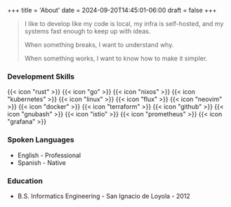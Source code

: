 +++
title = 'About'
date = 2024-09-20T14:45:01-06:00
draft = false
+++

> I like to develop like my code is local, my infra is self-hosted, 
and my systems fast enough to keep up with ideas.
>
> When something breaks, I want to understand why.
>
> When something works, I want to know how to make it simpler.

### Development Skills

<div class="icon-grid">
  {{< icon "rust" >}}
  {{< icon "go" >}}
  {{< icon "nixos" >}}
  {{< icon "kubernetes" >}}
  {{< icon "linux" >}}
  {{< icon "flux" >}}
  {{< icon "neovim" >}}
  {{< icon "docker" >}}
  {{< icon "terraform" >}}
  {{< icon "github" >}}
  {{< icon "gnubash" >}}
  {{< icon "istio" >}}
  {{< icon "prometheus" >}}
  {{< icon "grafana" >}}
</div>

### Spoken Languages
- English - Professional
- Spanish - Native

### Education
- B.S. Informatics Engineering - San Ignacio de Loyola - 2012

